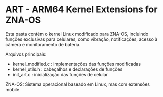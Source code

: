 # ART - ARM64 Kernel Extensions for ZNA-OS

Esta pasta contém o kernel Linux modificado para ZNA-OS, incluindo funções
exclusivas para celulares, como vibração, notificações, acesso à câmera
e monitoramento de bateria.

Arquivos principais:
- kernel_modified.c : implementações das funções modificadas
- kernel_utils.h    : cabeçalhos e declarações de funções
- init_art.c        : inicialização das funções de celular

ZNA-OS: Sistema operacional baseado em Linux, mas com extensões mobile.
